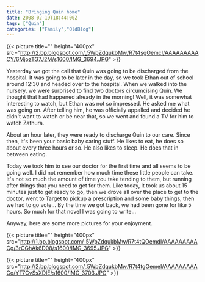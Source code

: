 ```yaml
---
title: "Bringing Quin home"
date: 2008-02-19T18:44:00Z
tags: ["Quin"]
categories: ["Family","OldBlog"]
---
```


{{< picture title="" height="400px" src="http://2.bp.blogspot.com/_5WpZdqukbMw/R7t4sgOemcI/AAAAAAAAACY/6MjozTG7J2M/s1600/IMG_3694.JPG" >}}

Yesterday we got the call that Quin was going to be discharged from the hospital. It was going to be later in the day, so we took Ethan out of school around 12:30 and headed over to the hospital. When we walked into the nursery, we were surprised to find two doctors circumcising Quin. We thought that had happened already in the morning!  Well, it was somewhat interesting to watch, but Ethan was not so impressed.  He asked me what was going on.  After telling him, he was officially appalled and decided he didn't want to watch or be near that, so we went and found a TV for him to watch Zathura.

About an hour later, they were ready to discharge Quin to our care.  Since then, it's been your basic baby caring stuff.  He likes to eat, he does so about every three hours or so.  He also likes to sleep.  He does that in between eating.

Today we took him to see our doctor for the first time and all seems to be going well.  I did not remember how much time these little people can take.  It's not so much the amount of time you take tending to them, but running after things that you need to get for them.  Like today, it took us about 15 minutes just to get ready to go, then we drove all over the place to get to the doctor, went to Target to pickup a prescription and some baby things, then we had to go vote...  By the time we got back, we had been gone for like 5 hours.  So much for that novel I was going to write...

Anyway, here are some more pictures for your enjoyment.

{{< picture title="" height="400px" src="http://1.bp.blogspot.com/_5WpZdqukbMw/R7t4tQOemdI/AAAAAAAAACg/3rCGhAk6D08/s1600/IMG_3695.JPG" >}}

{{< picture title="" height="400px" src="http://2.bp.blogspot.com/_5WpZdqukbMw/R7t4tgOemeI/AAAAAAAAACo/YT7CvSsXDlE/s1600/IMG_3703.JPG" >}}
